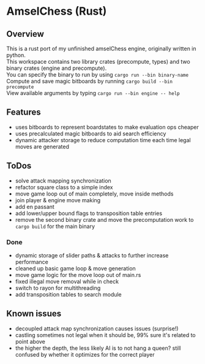 # AmselChess (Rust)

## Overview
This is a rust port of my unfinished amselChess engine, originally written in python.  
This workspace contains two library crates (precompute, types) and two binary crates (engine and precompute).  
You can specify the binary to run by using `cargo run --bin binary-name`  
Compute and save magic bitboards by running `cargo build --bin precompute`  
View available arguments by typing `cargo run --bin engine -- help`

## Features
* uses bitboards to represent boardstates to make evaluation ops cheaper
* uses precalculated magic bitboards to aid search efficiency
* dynamic attacker storage to reduce computation time each time legal moves are generated

## ToDos
* solve attack mapping synchronization
* refactor square class to a simple index
* move game loop out of main completely, move inside methods
* join player & engine move making
* add en passant
* add lower/upper bound flags to transposition table entries
* remove the second binary crate and move the precomputation work to `cargo build` for the main binary

### Done
* dynamic storage of slider paths & attacks to further increase performance
* cleaned up basic game loop & move generation
* move game logic for the move loop out of main.rs
* fixed illegal move removal while in check
* switch to rayon for multithreading
* add transposition tables to search module

## Known issues
* decoupled attack map synchronization causes issues (surprise!)
* castling sometimes not legal when it should be, 99% sure it's related to point above
* the higher the depth, the less likely AI is to not hang a queen? still confused by whether it optimizes for the correct player